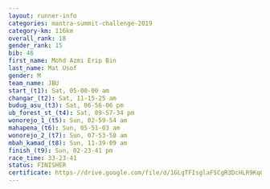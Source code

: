 ```yaml
---
layout: runner-info 
categories: mantra-summit-challenge-2019 
category-km: 116km 
overall_rank: 18
gender_rank: 15
bib: 46
first_name: Mohd Azmi Erip Bin
last_name: Mat Usof
gender: M
team_name: JBU
start_(t1): Sat, 05-00-00 am
changar_(t2): Sat, 11-15-25 am
budug_asu_(t3): Sat, 06-56-06 pm
ub_forest_st_(t4): Sat, 09-57-34 pm
wonorejo_1_(t5): Sun, 02-59-54 am
mahapena_(t6): Sun, 05-51-03 am
wonorejo_2_(t7): Sun, 07-53-58 am
mbah_kamad_(t8): Sun, 11-39-09 am
finish_(t9): Sun, 02-23-41 pm
race_time: 33-23-41
status: FINISHER
certificate: https-//drive.google.com/file/d/1GLgTFIsglaFSCgR3DcHLR9KqOMJm6Phu/view?usp=sharing
---
```

